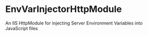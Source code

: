# EnvVarInjectorHttpModule
An IIS HttpModule for injecting Server Environment Variables into JavaScript files
